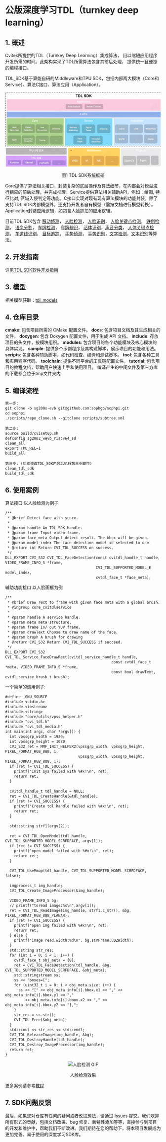 # 公版深度学习TDL（turnkey deep learning）
## 1. 概述


Cvitek所提供的TDL（Turnkey Deep Learning）集成算法， 用以缩短应用程序开发所需的时间。此架构实现了TDL所需算法包含其前后处理， 提供统一且便捷的编程接口。


TDL_SDK基于算能自研的Middleware和TPU SDK，包括内部两大模块（Core和Service）、算法C接口、算法应用（Application）。


![TDL SDK系统框架](tutorial/assets/architecture.png)
<div style="text-align: center;">
    图1 TDL SDK系统框架
</div>

Core提供了算法相关接口，封装复杂的底层操作及算法细节，在内部会对模型进行相应的前后处理，并完成推理。Service提供算法相关辅助API，例如：绘图, 特征比对, 区域入侵判定等功能。C接口实现对现有现有算法模块的功能封装，除了支持TDL SDK内部模型外，还支持开发者自有模型（需按文档进行模型转换）。Application封装应用逻辑，如包含人脸抓拍的应用逻辑。


目前TDL SDK包含 [移动侦测](./modules/core/motion_detection)， [人脸检测](./modules/core/face_detection)， [人脸识别](./modules/core/mask_face_recognition)， [人脸关键点检测](./modules/core/face_landmarker)， [跌倒检测](./modules/core/fall_detection)， [语义分割](./modules/core/segmentation)， [车牌检测](./modules/core/license_plate_detection)， [车牌辨识](./modules/core/license_plate_recognition)， [活体识别](./modules/core/liveness)，[声音分类](./modules/core/sound_classification)， [人体关键点检测](./modules/core/human_keypoints_detection)， [车道线识别](./modules/core/lane_detection)， [目标追踪](./modules/core/deepsort)， [手势侦测](./modules/core/hand_classification)， [手势识别](./modules/core/hand_keypoint_classification)，[文字检测](./modules/core/ocr/ocr_detection)，[文本识别](./modules/core/ocr/ocr_recognition)等算法。

## 2. 开发指南
详见[TDL SDK软件开发指南](https://doc.sophgo.com/cvitek-develop-docs/master/docs_latest_release/CV180x_CV181x/zh/01.software/TPU/TDL_SDK_Software_Development_Guide/build/html/index.html#)

## 3. 模型
相关模型获取：[tdl_models](https://github.com/sophgo/tdl_models)


## 4. 仓库目录
**cmake**: 包含项目所需的 CMake 配置文件。
**docs**: 包含项目文档及其生成相关的文件。
**doxygen**: 包含 Doxygen 配置文件，用于生成 API 文档。
**include**: 存放项目的头文件，按模块组织。
**modules**: 包含项目的各个功能模块及核心模块的具体实现。
**sample**: 提供多个示例程序及其构建脚本，展示项目的功能和用法。
**scripts**: 包含各种辅助脚本，如代码检查、编译和测试脚本。
**tool**: 包含各种工具和实用程序代码。
**toolchain**: 提供不同平台的工具链配置文件。
**tutorial**: 包含项目的教程文档，帮助用户快速上手和使用项目。
编译产生的中间文件及第三方库的下载都会位于tmp文件夹内

## 5. 编译流程

```
第一步:
git clone -b sg200x-evb git@github.com:sophgo/sophpi.git
cd sophpi
./scripts/repo_clone.sh --gitclone scripts/subtree.xml

第二步:
source build/cvisetup.sh
defconfig sg2002_wevb_riscv64_sd
clean_all
export TPU_REL=1
build_all

第三步: (后续修改TDL_SDK内容后执行第三步即可)
clean_tdl_sdk
build_tdl_sdk

```
## 6. 使用案例
算法接口
以人脸检测为例子
```
/**
 * @brief Detect face with score.
 *
 * @param handle An TDL SDK handle.
 * @param frame Input video frame.
 * @param face_meta Output detect result. The bbox will be given.
 * @param model_index The face detection model id selected to use.
 * @return int Return CVI_TDL_SUCCESS on success.
 */
DLL_EXPORT CVI_S32 CVI_TDL_FaceDetection(const cvitdl_handle_t handle, VIDEO_FRAME_INFO_S *frame,
                                         CVI_TDL_SUPPORTED_MODEL_E model_index,
                                         cvtdl_face_t *face_meta);
```
辅助功能接口
            以人脸画框为例
```
/**
 * @brief Draw rect to frame with given face meta with a global brush.
 * @ingroup core_cvitdlservice
 *
 * @param handle A service handle.
 * @param meta meta structure.
 * @param frame In/ out YUV frame.
 * @param drawText Choose to draw name of the face.
 * @param brush A brush for drawing
 * @return CVI_S32 Return CVI_TDL_SUCCESS if succeed.
 */
DLL_EXPORT CVI_S32 CVI_TDL_Service_FaceDrawRect(cvitdl_service_handle_t handle,
                                                const cvtdl_face_t *meta, VIDEO_FRAME_INFO_S *frame,
                                                const bool drawText, cvtdl_service_brush_t brush);
```

一个简单的调用例子:
```
#define _GNU_SOURCE
#include <stdio.h>
#include <iostream>
#include <string>
#include "core/utils/vpss_helper.h"
#include "cvi_tdl.h"
#include "cvi_tdl_media.h"
int main(int argc, char *argv[]) {
  int vpssgrp_width = 1920;
  int vpssgrp_height = 1080;
  CVI_S32 ret = MMF_INIT_HELPER2(vpssgrp_width, vpssgrp_height, PIXEL_FORMAT_RGB_888, 1,
                                 vpssgrp_width, vpssgrp_height, PIXEL_FORMAT_RGB_888, 1);
  if (ret != CVI_TDL_SUCCESS) {
    printf("Init sys failed with %#x!\n", ret);
    return ret;
  }

  cvitdl_handle_t tdl_handle = NULL;
  ret = CVI_TDL_CreateHandle(&tdl_handle);
  if (ret != CVI_SUCCESS) {
    printf("Create tdl handle failed with %#x!\n", ret);
    return ret;
  }

  std::string strf1(argv[2]);

  ret = CVI_TDL_OpenModel(tdl_handle, CVI_TDL_SUPPORTED_MODEL_SCRFDFACE, argv[1]);
  if (ret != CVI_SUCCESS) {
    printf("open model failed with %#x!\n", ret);
    return ret;
  }

  CVI_TDL_UseMmap(tdl_handle, CVI_TDL_SUPPORTED_MODEL_SCRFDFACE, false);

  imgprocess_t img_handle;
  CVI_TDL_Create_ImageProcessor(&img_handle);

  VIDEO_FRAME_INFO_S bg;
  // printf("toread image:%s\n",argv[1]);
  ret = CVI_TDL_ReadImage(img_handle, strf1.c_str(), &bg, PIXEL_FORMAT_RGB_888_PLANAR);
  if (ret != CVI_SUCCESS) {
    printf("open img failed with %#x!\n", ret);
    return ret;
  } else {
    printf("image read,width:%d\n", bg.stVFrame.u32Width);
  }
  std::string str_res;
  for (int i = 0; i < 1; i++) {
    cvtdl_face_t obj_meta = {0};
    ret = CVI_TDL_FaceDetection(tdl_handle, &bg, CVI_TDL_SUPPORTED_MODEL_SCRFDFACE, &obj_meta);
    std::stringstream ss;
    ss << "boxes=[";
    for (uint32_t i = 0; i < obj_meta.size; i++) {
      ss << "[" << obj_meta.info[i].bbox.x1 << "," << obj_meta.info[i].bbox.y1 << ","
         << obj_meta.info[i].bbox.x2 << "," << obj_meta.info[i].bbox.y2 << "],";
    }
    str_res = ss.str();
    CVI_TDL_Free(&obj_meta);
  }
  std::cout << str_res << std::endl;
  CVI_TDL_ReleaseImage(img_handle, &bg);
  CVI_TDL_DestroyHandle(tdl_handle);
  CVI_TDL_Destroy_ImageProcessor(img_handle);
  return ret;
}
```

<div align="center">

![人脸检测 GIF](tutorial/assets/demo.gif)

人脸检测效果

</div>


更多案例请参考[教程](tutorial)


## 7. SDK问题反馈
最后，如果您对仓库有任何的疑问或者改进想法，请通过 Issues 提交。我们欢迎所有形式的贡献，包括文档改进、bug 修复、新特性添加等等，直接参与到项目的开发和维护中，帮助我们不断改进。我们期待在您的帮助下，将本项目发展成为更加完善、易于使用的深度学习SDK库。